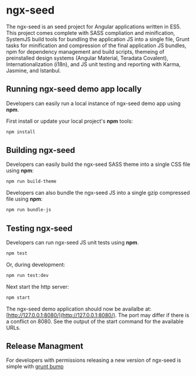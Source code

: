 # ngx-seed

The ngx-seed is an seed project for Angular applications written in ES5. This project comes complete with SASS compliation and minification, SystemJS build tools for bundling the application JS into a single file, Grunt tasks for minification and compression of the final application JS bundles, npm for dependency management and build scripts, themeing of preinstalled design systems (Angular Material, Teradata Covalent), Internationalization (i18n), and JS unit testing and reporting with Karma, Jasmine, and Istanbul.

## Running ngx-seed demo app locally

Developers can easily run a local instance of ngx-seed demo app using **npm**.

First install or update your local project's **npm** tools:

```bash
npm install
```

## Building ngx-seed

Developers can easily build the ngx-seed SASS theme into a single CSS file using **npm**:

```bash
npm run build-theme
```

Developers can also bundle the ngx-seed JS into a single gzip compressed file using **npm**:

```bash
npm run bundle-js
```

## Testing ngx-seed

Developers can run ngx-seed JS unit tests using **npm**.

```bash
npm test
```

Or, during development:

```bash
npm run test:dev
```

Next start the http server:

```bash
npm start
```

The ngx-seed demo application should now be availalbe at: [http://127.0.0.1:8080/](http://127.0.0.1:8080/). The port may differ if there is a conflict on 8080. See the output of the start command for the
available URLs.

## Release Managment

For developers with permissions releasing a new version of ngx-seed is simple with [grunt bump](https://github.com/vojtajina/grunt-bump)



